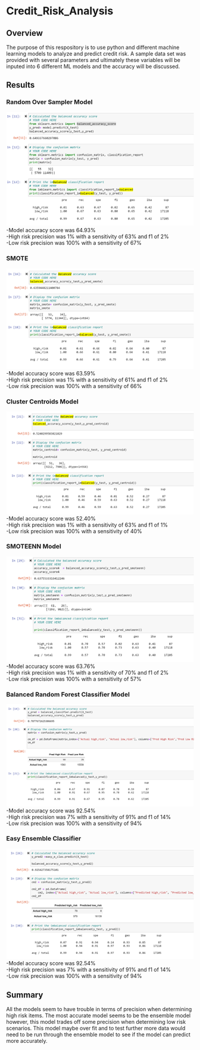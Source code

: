 # Credit_Risk_Analysis
## Overview 
The purpose of this respository is to use python and different machine learning models to analyze and predict credit risk. A sample data set was provided with several parameters and ultimately these variables will be inputed into 6 different ML models and the accuracy will be discussed. 
## Results
### Random Over Sampler Model
![Random Over Sampler Model Accuracy](https://github.com/cchoi22/Credit_Risk_Analysis/blob/main/Random_Sample_acc.PNG)
-Model accuracy score was 64.93%  
-High risk precision was 1% with a sensitivity of 63% and f1 of 2%  
-Low risk precision was 100% with a sensitivity of 67%  
### SMOTE
![SMOTE Model Accuracy](SMOTE_Acc.png)
-Model accuracy score was 63.59%  
-High risk precision was 1% with a sensitivity of 61% and f1 of 2%  
-Low risk precision was 100% with a sensitivity of 66%  
### Cluster Centroids Model
![Cluster Centroids Model Accuracy](centroid_acc.png)
-Model accuracy score was 52.40%  
-High risk precision was 1% with a sensitivity of 63% and f1 of 1%  
-Low risk precision was 100% with a sensitivity of 40%  
### SMOTEENN Model
![SMOTEENN Model Accuracy](smoteenn_Acc.png)
-Model accuracy score was 63.76%  
-High risk precision was 1% with a sensitivity of 70% and f1 of 2%    
-Low risk precision was 100% with a sensitivity of 57%    
### Balanced Random Forest Classifier Model
![Balanced Random Forest Model Accuracy](balanced_forest_acc.png)
-Model accuracy score was 92.54%  
-High risk precision was 7% with a sensitivity of 91% and f1 of 14%  
-Low risk precision was 100% with a sensitivity of 94%  
### Easy Ensemble Classifier 
![Easy Ensemble Classifier Model Accuracy](ensemble_acc.png)
-Model accuracy score was 92.54%  
-High risk precision was 7% with a sensitivity of 91% and f1 of 14%  
-Low risk precision was 100% with a sensitivity of 94%  
## Summary 
All the models seem to have trouble in terms of precision when determining high risk items. The most accurate model seems to be the ensemble model however, this model trades off some precision when determining low risk scenarios. This model maybe over fit and to test further more data would need to be run through the ensemble model to see if the model can predict more accurately. 
